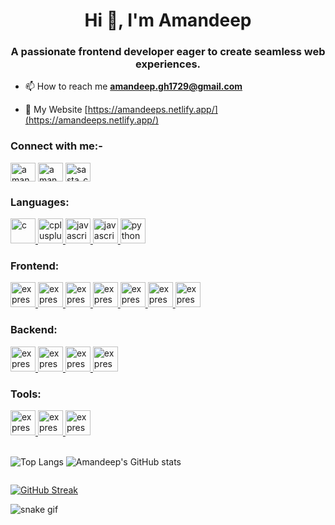 <h1 align="center">Hi 👋, I'm Amandeep</h1>
<h3 align="center">A passionate frontend developer eager to create seamless web experiences.</h3>

- 📫 How to reach me **amandeep.gh1729@gmail.com**

- 📄 My Website [https://amandeeps.netlify.app/](https://amandeeps.netlify.app/)

<h3 align="left">Connect with me:-</h3>
<p align="left">
<a href="https://linkedin.com/in/amandeep sirohi" target="blank"><img align="center" src="https://raw.githubusercontent.com/rahuldkjain/github-profile-readme-generator/master/src/images/icons/Social/linked-in-alt.svg" alt="amandeep sirohi" height="30" width="40" /></a>
<a href="https://instagram.com/amandeepsirohi_" target="blank"><img align="center" src="https://raw.githubusercontent.com/rahuldkjain/github-profile-readme-generator/master/src/images/icons/Social/instagram.svg" alt="amandeepsirohi_" height="30" width="40" /></a>
<a href="https://www.hackerrank.com/sasta_coder_001" target="blank"><img align="center" src="https://raw.githubusercontent.com/rahuldkjain/github-profile-readme-generator/master/src/images/icons/Social/hackerrank.svg" alt="sasta_coder_001" height="30" width="40" /></a>
</p>

<h3 align="left">Languages:</h3>
<p align="left"> 
<a href="https://www.cprogramming.com/" target="_blank" rel="noreferrer"> <img src="https://img.icons8.com/color/48/c-programming.png" alt="c" width="40" height="40"/> </a> <a href="https://www.w3schools.com/cpp/" target="_blank" rel="noreferrer"> <img src="https://img.icons8.com/color/48/c-plus-plus-logo.png" alt="cplusplus" width="40" height="40"/> </a>
   <a href="https://developer.mozilla.org/en-US/docs/Web/JavaScript" target="_blank" rel="noreferrer"> <img src="https://img.icons8.com/fluency/48/typescript--v2.png"  alt="javascript" width="40" height="40"/> 
  </a>
  <a href="https://developer.mozilla.org/en-US/docs/Web/JavaScript" target="_blank" rel="noreferrer"> <img src="https://img.icons8.com/color/48/javascript--v1.png" alt="javascript" width="40" height="40"/> </a>
  <a href="https://www.python.org" target="_blank" rel="noreferrer"> <img src="https://img.icons8.com/color/48/python--v1.png" alt="python" width="40" height="40"/> </a>
  <br/>
<h3 align="left">Frontend:</h3>
<a href="https://react.dev/" target="_blank" rel="noreferrer"> <img src="https://img.icons8.com/external-tal-revivo-color-tal-revivo/96/external-react-a-javascript-library-for-building-user-interfaces-logo-color-tal-revivo.png" alt="express" width="40" height="40"/> </a>
<a href="https://chakra-ui.com/" target="_blank" rel="noreferrer"> <img src="https://img.icons8.com/color/48/chakra-ui.png" alt="express" width="40" height="40"/> </a>
<a href="https://mui.com/" target="_blank" rel="noreferrer"> <img src="https://img.icons8.com/color/48/material-ui.png" alt="express" width="40" height="40"/> </a>
<a href="https://expressjs.com" target="_blank" rel="noreferrer"> <img src="https://img.icons8.com/color/48/tailwind_css.png" alt="express" width="40" height="40"/> </a>
<a href="https://expressjs.com" target="_blank" rel="noreferrer"> <img src="https://avatars.githubusercontent.com/u/139895814?s=200&v=4" alt="express" width="40" height="40"/> </a>
<a href="https://expressjs.com" target="_blank" rel="noreferrer"> <img src="https://img.icons8.com/color-glass/48/bootstrap.png" alt="express" width="40" height="40"/> </a>
<a href="https://expressjs.com" target="_blank" rel="noreferrer"> <img src="https://img.icons8.com/color/48/styled-components.png" alt="express" width="40" height="40"/> </a>


 <br/>
<h3 align="left">Backend:</h3>

  <a href="https://expressjs.com" target="_blank" rel="noreferrer"> <img src="https://img.icons8.com/color/96/000000/nextjs.png"  alt="express" width="40" height="40"/> </a>
  <a href="https://expressjs.com" target="_blank" rel="noreferrer"> <img src="https://img.icons8.com/fluency/48/node-js.png" alt="express" width="40" height="40"/> </a>
  <a href="https://expressjs.com" target="_blank" rel="noreferrer"> <img src="https://img.icons8.com/nolan/64/express-js.png" alt="express" width="40" height="40"/> </a>
  <a href="https://expressjs.com" target="_blank" rel="noreferrer"> <img src="https://img.icons8.com/nolan/64/mongo-db.png" alt="express" width="40" height="40"/> </a>
  
<h3 align="left">Tools:</h3>
<a href="https://expressjs.com" target="_blank" rel="noreferrer"> <img src="https://img.icons8.com/external-tal-revivo-shadow-tal-revivo/96/external-postman-is-the-only-complete-api-development-environment-logo-shadow-tal-revivo.png"  alt="express" width="40" height="40"/> </a>
<a href="https://expressjs.com" target="_blank" rel="noreferrer"> <img src="https://img.icons8.com/color/96/git.png"  alt="express" width="40" height="40"/> </a>
<a href="https://expressjs.com" target="_blank" rel="noreferrer"> <img src="https://img.icons8.com/color/96/linux--v1.png"  alt="express" width="40" height="40"/> </a>

<br/>
<br/>
<div style="display:flex;">
     
![Top Langs](https://github-readme-stats.vercel.app/api/top-langs/?username=amandeepsirohi&layout=compact&hide=html,jupyter%20notebook,css&theme=dracula)
![Amandeep's GitHub stats](https://github-readme-stats.vercel.app/api?username=amandeepsirohi&hide=contribs,prs&theme=dracula)
</div>

[![GitHub Streak](https://streak-stats.demolab.com/?user=amandeepsirohi&theme=dracula)](https://git.io/streak-stats)

![snake gif](https://github.com/amandeepsirohi/amandeepsirohi/blob/output/github-contribution-grid-snake.gif)
